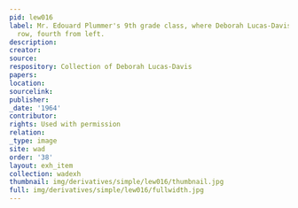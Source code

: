 ```yaml
---
pid: lew016
label: Mr. Edouard Plummer's 9th grade class, where Deborah Lucas-Davis is middle
  row, fourth from left.
description:
creator:
source:
respository: Collection of Deborah Lucas-Davis
papers:
location:
sourcelink:
publisher:
_date: '1964'
contributor:
rights: Used with permission
relation:
_type: image
site: wad
order: '38'
layout: exh_item
collection: wadexh
thumbnail: img/derivatives/simple/lew016/thumbnail.jpg
full: img/derivatives/simple/lew016/fullwidth.jpg
---
```

